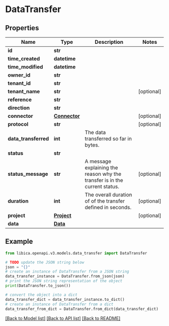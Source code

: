 # DataTransfer


## Properties

Name | Type | Description | Notes
------------ | ------------- | ------------- | -------------
**id** | **str** |  | 
**time_created** | **datetime** |  | 
**time_modified** | **datetime** |  | 
**owner_id** | **str** |  | 
**tenant_id** | **str** |  | 
**tenant_name** | **str** |  | [optional] 
**reference** | **str** |  | 
**direction** | **str** |  | 
**connector** | [**Connector**](Connector.md) |  | [optional] 
**protocol** | **str** |  | [optional] 
**data_transferred** | **int** | The data transferred so far in bytes. | 
**status** | **str** |  | 
**status_message** | **str** | A message explaining the reason why the transfer is in the current status. | [optional] 
**duration** | **int** | The overall duration of of the transfer defined in seconds. | [optional] 
**project** | [**Project**](Project.md) |  | [optional] 
**data** | [**Data**](Data.md) |  | 

## Example

```python
from libica.openapi.v3.models.data_transfer import DataTransfer

# TODO update the JSON string below
json = "{}"
# create an instance of DataTransfer from a JSON string
data_transfer_instance = DataTransfer.from_json(json)
# print the JSON string representation of the object
print(DataTransfer.to_json())

# convert the object into a dict
data_transfer_dict = data_transfer_instance.to_dict()
# create an instance of DataTransfer from a dict
data_transfer_from_dict = DataTransfer.from_dict(data_transfer_dict)
```
[[Back to Model list]](../README.md#documentation-for-models) [[Back to API list]](../README.md#documentation-for-api-endpoints) [[Back to README]](../README.md)


